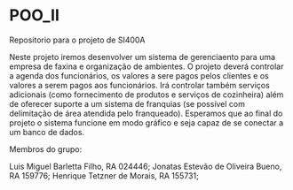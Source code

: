 # POO_II
Repositorio para o projeto de SI400A

  Neste projeto iremos desenvolver um sistema de gerenciaento para uma empresa de faxina e organização de ambientes.
O projeto deverá controlar a agenda dos funcionários, os valores a sere pagos pelos clientes e os valores a serem pagos aos funcionários. Irá controlar também serviços adicionais (como fornecimento de produtos e serviços de cozinheira) além de oferecer suporte a um sistema de franquias (se possível com delimitação de área atendida pelo franqueado). Esperamos que ao final do projeto o sistema funcione em modo gráfico e seja capaz de se conectar a um banco de dados.

Membros do grupo:

Luis Miguel Barletta Filho, RA 024446;
Jonatas Estevão de Oliveira Bueno, RA ⁠⁠⁠159776;
Henrique Tetzner de Morais, RA 155731;
